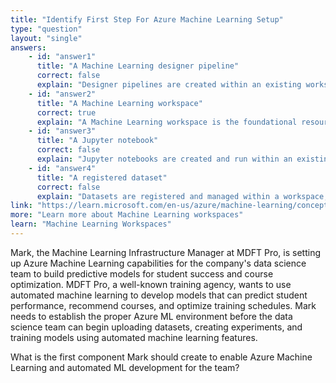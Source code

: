 ```yaml
---
title: "Identify First Step For Azure Machine Learning Setup"
type: "question"
layout: "single"
answers:
    - id: "answer1"
      title: "A Machine Learning designer pipeline"
      correct: false
      explain: "Designer pipelines are created within an existing workspace and require a workspace to be established first before building visual ML workflows."
    - id: "answer2"
      title: "A Machine Learning workspace"
      correct: true
      explain: "A Machine Learning workspace is the foundational resource that provides the environment and infrastructure needed for all Azure ML activities including automated ML experiments."
    - id: "answer3"
      title: "A Jupyter notebook"
      correct: false
      explain: "Jupyter notebooks are created and run within an existing Machine Learning workspace, so the workspace must be created first."
    - id: "answer4"
      title: "A registered dataset"
      correct: false
      explain: "Datasets are registered and managed within a workspace, requiring the workspace infrastructure to exist before data can be uploaded and registered."
link: "https://learn.microsoft.com/en-us/azure/machine-learning/concept-workspace"
more: "Learn more about Machine Learning workspaces"
learn: "Machine Learning Workspaces"
---
```


Mark, the Machine Learning Infrastructure Manager at MDFT Pro, is setting up Azure Machine Learning capabilities for the company's data science team to build predictive models for student success and course optimization. MDFT Pro, a well-known training agency, wants to use automated machine learning to develop models that can predict student performance, recommend courses, and optimize training schedules. Mark needs to establish the proper Azure ML environment before the data science team can begin uploading datasets, creating experiments, and training models using automated machine learning features.

What is the first component Mark should create to enable Azure Machine Learning and automated ML development for the team?

